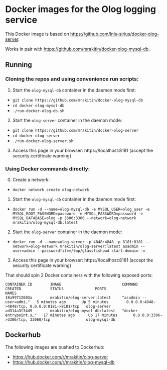 # Docker images for the Olog logging service

This Docker image is based on https://github.com/lnls-sirius/docker-olog-server.

Works in pair with https://github.com/mrakitin/docker-olog-mysql-db.

## Running

### Cloning the repos and using convenience run scripts:

1) Start the `olog-mysql-db` container in the daemon mode first:
  - `git clone https://github.com/mrakitin/docker-olog-mysql-db`
  - `cd docker-olog-mysql-db`
  - `./run-docker-olog-db.sh`
2) Start the `olog-server` container in the daemon mode:
  - `git clone https://github.com/mrakitin/docker-olog-server`
  - `cd docker-olog-server`
  - `./run-docker-olog-server.sh`
3) Access this page in your browser: https://localhost:8181 (accept the security certificate warning)

### Using Docker commands directly:

0) Create a network:
  - `docker network create olog-network`
1) Start the `olog-mysql-db` container in the daemon mode first:
  - `docker run -d --name=olog-mysql-db -e MYSQL_USER=olog_user -e MYSQL_ROOT_PASSWORD=password -e MYSQL_PASSWORD=password -e MYSQL_DATABASE=olog -p 3306:3306 --network=olog-network mrakitin/olog-mysql-db:latest`
2) Start the `olog-server` container in the daemon mode:
  - `docker run -d --name=olog-server -p 4848:4848 -p 8181:8181 --network=olog-network mrakitin/olog-server:latest asadmin --user=admin --passwordfile=/tmp/glassfishpwd start-domain -v`
3) Access this page in your browser: https://localhost:8181 (accept the security certificate warning)

That should spin 2 Docker containers with the following exposed ports:
```
CONTAINER ID        IMAGE                           COMMAND                  CREATED             STATUS              PORTS                                            NAMES
18a99712603a        mrakitin/olog-server:latest     "asadmin --user=admi…"   5 minutes ago       Up 5 minutes        0.0.0.0:4848->4848/tcp, 0.0.0.0:8181->8181/tcp   olog-server
ad314a3f34d9        mrakitin/olog-mysql-db:latest   "docker-entrypoint.s…"   17 minutes ago      Up 17 minutes       0.0.0.0:3306->3306/tcp, 33060/tcp                olog-mysql-db
```

## Dockerhub

The following images are pushed to Dockerhub:
- https://hub.docker.com/r/mrakitin/olog-server
- https://hub.docker.com/r/mrakitin/olog-mysql-db
